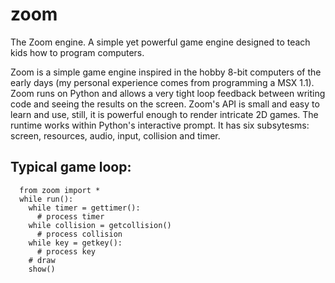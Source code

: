 # zoom
The Zoom engine. A simple yet powerful game engine designed to teach kids how to program computers.

Zoom is a simple game engine inspired in the hobby 8-bit computers of the early days (my personal experience comes from programming a MSX 1.1). Zoom runs on Python and allows a very tight loop feedback between writing code and seeing the results on the screen. Zoom's API is small and easy to learn and use, still, it is powerful enough to render intricate 2D games. The runtime works within Python's interactive prompt. It has six subsytesms: screen, resources, audio, input, collision and timer.

## Typical game loop:

```
  from zoom import *
  while run():
    while timer = gettimer():
      # process timer
    while collision = getcollision()
      # process collision
    while key = getkey():
      # process key
    # draw
    show()
```

